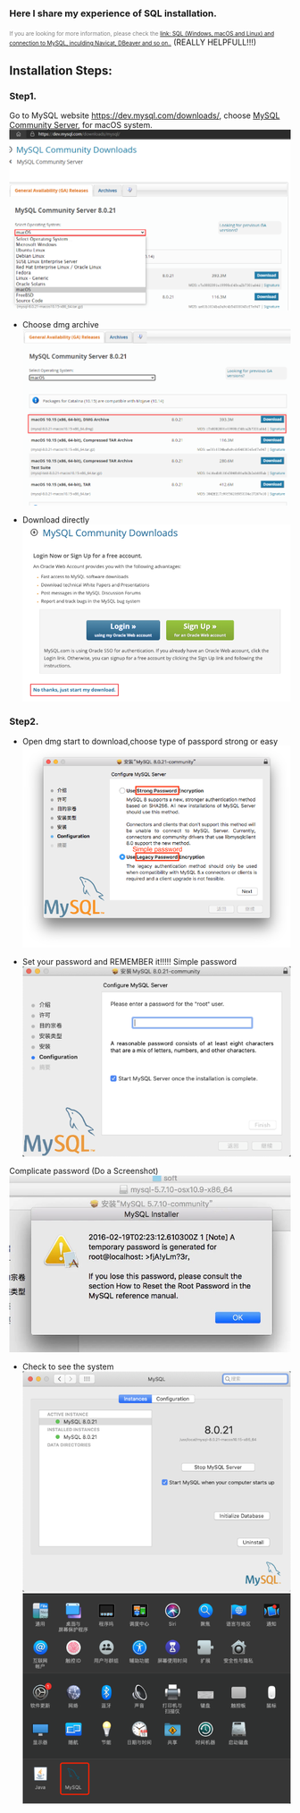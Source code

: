 
### Here I share my experience of SQL installation. 
<font color=gray size=1>If you are looking for more information, please check the 
[link: SQL (Windows, macOS and Linux) and connection to MySQL, inculding Navicat, DBeaver and so on..](https://github.com/datawhalechina/wonderful-sql/blob/main/ch00:%20%E7%8E%AF%E5%A2%83%E6%90%AD%E5%BB%BA.md#1-mysql-80-%E7%9A%84%E5%AE%89%E8%A3%85)</font>
(REALLY HELPFULL!!!)

  



## Installation Steps:
  
### Step1. 

Go to MySQL website https://dev.mysql.com/downloads/, choose [MySQL Community Server](https://dev.mysql.com/downloads/mysql/), for macOS system. 
![](https://github.com/yifan611/Installation/blob/main/img/sql/1.png)
  
* Choose dmg archive
![](https://github.com/yifan611/Installation/blob/main/img/sql/2.png)
  
* Download directly
![](https://github.com/yifan611/Installation/blob/main/img/sql/3.png)
 
### Step2.
* Open dmg start to download,choose type of passpord strong or easy 
![](https://github.com/yifan611/Installation/blob/main/img/sql/5.png)

* Set your password and REMEMBER it!!!!!
Simple password
![](https://github.com/yifan611/Installation/blob/main/img/sql/6.png)

Complicate password (Do a Screenshot)
![](https://github.com/yifan611/Installation/blob/main/img/sql/7.png)


* Check to see the system
![](https://github.com/yifan611/Installation/blob/main/img/sql/9.png)
![](https://github.com/yifan611/Installation/blob/main/img/sql/8.png)
 
